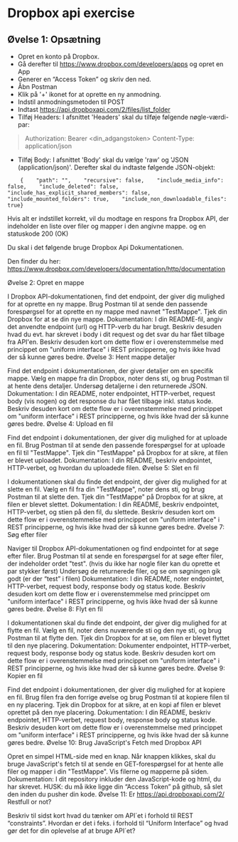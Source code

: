 # Dropbox api exercise 

## Øvelse 1: Opsætning

* Opret en konto på Dropbox.
* Gå derefter til https://www.dropbox.com/developers/apps og opret en App
* Generer en “Access Token” og skriv den ned.
* Åbn Postman
* Klik på '+' ikonet for at oprette en ny anmodning.
* Indstil anmodningsmetoden til POST
* Indtast https://api.dropboxapi.com/2/files/list_folder
* Tilføj Headers: I afsnittet 'Headers' skal du tilføje følgende nøgle-værdi-par:
    
>    Authorization: Bearer <din_adgangstoken>
>    Content-Type: application/json

* Tilføj Body: I afsnittet 'Body' skal du vælge 'raw' og 'JSON (application/json)'. Derefter skal du indtaste følgende JSON-objekt:

```
    {    "path": "",    "recursive": false,    "include_media_info": false,    "include_deleted": false,    "include_has_explicit_shared_members": false,    "include_mounted_folders": true,    "include_non_downloadable_files": true} 
```

Hvis alt er indstillet korrekt, vil du modtage en respons fra Dropbox API, der indeholder en liste over filer og mapper i den angivne mappe. og en statuskode 200 (OK)

Du skal i det følgende bruge Dropbox Api Dokumentationen.

Den finder du her: https://www.dropbox.com/developers/documentation/http/documentation

 

Øvelse 2: Opret en mappe

I Dropbox API-dokumentationen, find det endpoint, der giver dig mulighed for at oprette en ny mappe.
Brug Postman til at sende den passende forespørgsel for at oprette en ny mappe med navnet "TestMappe".
Tjek din Dropbox for at se din nye mappe.
Dokumentation: I din README-fil, angiv det anvendte endpoint (url) og HTTP-verb du har brugt. Beskriv desuden hvad du evt. har skrevet i body i dit request og det svar du har fået tilbage fra API'en. Beskriv desuden kort om dette flow er i overenstemmelse med princippet om "uniform interface" i REST principperne, og hvis ikke hvad der så kunne gøres bedre.
Øvelse 3: Hent mappe detaljer

Find det endpoint i dokumentationen, der giver detaljer om en specifik mappe.
Vælg en mappe fra din Dropbox, noter dens sti, og brug Postman til at hente dens detaljer.
Undersøg detaljerne i den returnerede JSON.
Dokumentation: I din README, noter endpointet, HTTP-verbet, request body (vis nogen) og det response du har fået tilbage inkl. status kode. Beskriv desuden kort om dette flow er i overenstemmelse med princippet om "uniform interface" i REST principperne, og hvis ikke hvad der så kunne gøres bedre.
Øvelse 4: Upload en fil

Find det endpoint i dokumentationen, der giver dig mulighed for at uploade en fil.
Brug Postman til at sende den passende forespørgsel for at uploade en fil til "TestMappe".
Tjek din "TestMappe" på Dropbox for at sikre, at filen er blevet uploadet.
Dokumentation: I din README, beskriv endpointet, HTTP-verbet, og hvordan du uploadede filen.
Øvelse 5: Slet en fil

I dokumentationen skal du finde det endpoint, der giver dig mulighed for at slette en fil.
Vælg en fil fra din "TestMappe", noter dens sti, og brug Postman til at slette den.
Tjek din "TestMappe" på Dropbox for at sikre, at filen er blevet slettet.
Dokumentation: I din README, beskriv endpointet, HTTP-verbet, og stien på den fil, du slettede. Beskriv desuden kort om dette flow er i overenstemmelse med princippet om "uniform interface" i REST principperne, og hvis ikke hvad der så kunne gøres bedre.
Øvelse 7: Søg efter filer

Naviger til Dropbox API-dokumentationen og find endpointet for at søge efter filer.
Brug Postman til at sende en forespørgsel for at søge efter filer, der indeholder ordet "test". (hvis du ikke har nogle filer kan du oprette et par stykker først)
Undersøg de returnerede filer, og se om søgningen gik godt (er der “test” i filen)
Dokumentation: I din README, noter endpointet, HTTP-verbet, request body, response body og status kode. Beskriv desuden kort om dette flow er i overenstemmelse med princippet om "uniform interface" i REST principperne, og hvis ikke hvad der så kunne gøres bedre.
Øvelse 8: Flyt en fil

I dokumentationen skal du finde det endpoint, der giver dig mulighed for at flytte en fil.
Vælg en fil, noter dens nuværende sti og den nye sti, og brug Postman til at flytte den.
Tjek din Dropbox for at se, om filen er blevet flyttet til den nye placering.
Dokumentation: Dokumenter endpointet, HTTP-verbet, request body, response body og status kode. Beskriv desuden kort om dette flow er i overenstemmelse med princippet om "uniform interface" i REST principperne, og hvis ikke hvad der så kunne gøres bedre.
Øvelse 9: Kopier en fil

Find det endpoint i dokumentationen, der giver dig mulighed for at kopiere en fil.
Brug filen fra den forrige øvelse og brug Postman til at kopiere filen til en ny placering.
Tjek din Dropbox for at sikre, at en kopi af filen er blevet oprettet på den nye placering.
Dokumentation: I din README, beskriv endpointet, HTTP-verbet, request body, response body og status kode. Beskriv desuden kort om dette flow er i overenstemmelse med princippet om "uniform interface" i REST principperne, og hvis ikke hvad der så kunne gøres bedre.
Øvelse 10: Brug JavaScript's Fetch med Dropbox API

Opret en simpel HTML-side med en knap.
Når knappen klikkes, skal du bruge JavaScript's fetch til at sende en GET-forespørgsel for at hente alle filer og mapper i din "TestMappe".
Vis filerne og mapperne på siden.
Dokumentation: I dit repository inkluder den JavaScript-kode og html, du har skrevet.
HUSK: du må ikke ligge din “Access Token” på github, så slet den inden du pusher din kode.
Øvelse 11: Er https://api.dropboxapi.com/2/ Restfull or not?

Beskriv til sidst kort hvad du tænker om API´et i forhold til REST “constraints”. Hvordan er det i feks. i forhold til “Uniform Interface” og hvad gør det for din oplevelse af at bruge API´et?
